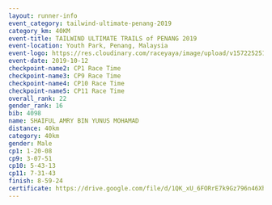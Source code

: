 ```yaml
---
layout: runner-info 
event_category: tailwind-ultimate-penang-2019 
category_km: 40KM 
event-title: TAILWIND ULTIMATE TRAILS of PENANG 2019 
event-location: Youth Park, Penang, Malaysia 
event-logo: https://res.cloudinary.com/raceyaya/image/upload/v1572252513/logo/utop-2019_h9tzys.jpg 
event-date: 2019-10-12 
checkpoint-name2: CP1 Race Time 
checkpoint-name3: CP9 Race Time 
checkpoint-name4: CP10 Race Time 
checkpoint-name5: CP11 Race Time 
overall_rank: 22
gender_rank: 16
bib: 4098
name: SHAIFUL AMRY BIN YUNUS MOHAMAD
distance: 40km
category: 40km
gender: Male
cp1: 1-20-08
cp9: 3-07-51
cp10: 5-43-13
cp11: 7-31-43
finish: 8-59-24
certificate: https://drive.google.com/file/d/1QK_xU_6FORrE7k9Gz796n46XhHFfwHaH/view?usp=sharing
---
```

